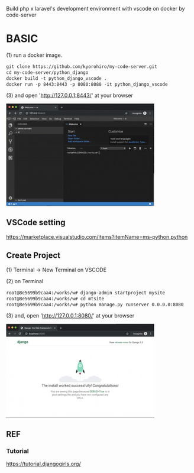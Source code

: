 Build php x laravel's development environment with vscode on docker by code-server



# BASIC 

(1) run a docker image.
 
```
git clone https://github.com/kyorohiro/my-code-server.git
cd my-code-server/python_django
docker build -t python_django_vscode .
docker run -p 8443:8443 -p 8080:8080 -it python_django_vscode 
```

(3) and open 'http://127.0.0.1:8443/' at your browser 

![](../root_page.jpg)


## VSCode setting 

https://marketplace.visualstudio.com/items?itemName=ms-python.python


## Create Project


(1) Terminal -> New Terminal on VSCODE

(2) on Terminal

```
root@8e5699b9caa4:/works/w# django-admin startproject mysite
root@8e5699b9caa4:/works/w# cd mtsite
root@8e5699b9caa4:/works/w# python manage.py runserver 0.0.0.0:8080
```

(3) and, open 'http://127.0.0.1:8080/' at your browser

![](welcome.jpg)



## REF

### Tutorial

https://tutorial.djangogirls.org/
